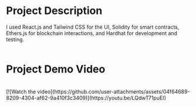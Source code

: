 <h1>Project Description</h1>
I used React.js and Tailwind CSS for the UI, Solidity for smart contracts, Ethers.js for blockchain interactions, and Hardhat for development and testing.

<br>
<br>
<h1>Project Demo Video</h1><br>
[![Watch the video](https://github.com/user-attachments/assets/04f64689-8209-4304-af62-9a410f3c3409)](https://youtu.be/LQdwT71puEI)


